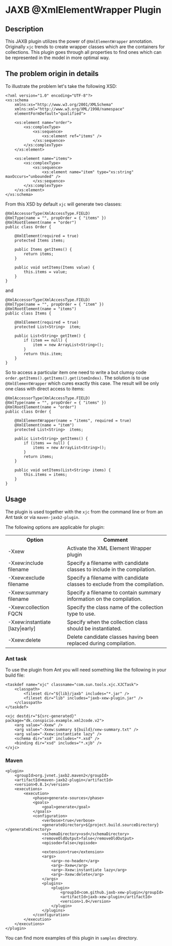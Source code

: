 # JAXB @XmlElementWrapper Plugin

## Description

This JAXB plugin utilizes the power of `@XmlElementWrapper` annotation. Originally `xjc` trends to create wrapper classes which are the containers for collections. This plugin goes through all properties to find ones which can be represented in the model in more optimal way.

## The problem origin in details

To illustrate the problem let's take the following XSD:

    <?xml version="1.0" encoding="UTF-8"?>
    <xs:schema
    	xmlns:xs="http://www.w3.org/2001/XMLSchema"
    	xmlns:xml="http://www.w3.org/XML/1998/namespace"
    	elementFormDefault="qualified">
    
    	<xs:element name="order">
    		<xs:complexType>
    			<xs:sequence>
    				<xs:element ref="items" />
    			</xs:sequence>
    		</xs:complexType>
    	</xs:element>
    
    	<xs:element name="items">
    		<xs:complexType>
    			<xs:sequence>
    				<xs:element name="item" type="xs:string" maxOccurs="unbounded" />
    			</xs:sequence>
    		</xs:complexType>
    	</xs:element>
    </xs:schema>

From this XSD by default `xjc` will generate two classes:

    @XmlAccessorType(XmlAccessType.FIELD)
    @XmlType(name = "", propOrder = { "items" })
    @XmlRootElement(name = "order")
    public class Order {
    
    	@XmlElement(required = true)
    	protected Items	items;
    
    	public Items getItems() {
    		return items;
    	}
    
    	public void setItems(Items value) {
    		this.items = value;
    	}
    }

and

    @XmlAccessorType(XmlAccessType.FIELD)
    @XmlType(name = "", propOrder = { "item" })
    @XmlRootElement(name = "items")
    public class Items {
    
    	@XmlElement(required = true)
    	protected List<String>	item;
    
    	public List<String> getItem() {
    		if (item == null) {
    			item = new ArrayList<String>();
    		}
    		return this.item;
    	}
    }

So to access a particular item one need to write a but clumsy code `order.getItems().getItems().get(itemIndex)`. The solution is to use `@XmlElementWrapper` which cures exactly this case. The result will be only one class with direct access to items:

    @XmlAccessorType(XmlAccessType.FIELD)
    @XmlType(name = "", propOrder = { "items" })
    @XmlRootElement(name = "order")
    public class Order {
    
    	@XmlElementWrapper(name = "items", required = true)
    	@XmlElement(name = "item")
    	protected List<String>	items;
    
    	public List<String> getItems() {
    		if (items == null) {
    			items = new ArrayList<String>();
    		}
    		return items;
    	}
    
    	public void setItems(List<String> items) {
    		this.items = items;
    	}
    }

## Usage

The plugin is used together with the `xjc` from the command line or from an Ant task or via `maven-jaxb2-plugin`.

The following options are applicable for plugin:

<table>
<tr>
	<th>Option</th>
	<th>Comment</th>
</tr>
<tr>
	<td>-Xxew</td>
	<td>Activate the XML Element Wrapper plugin</td>
</tr>
<tr>
	<td>-Xxew:include filename</td>
	<td>Specify a filename with candidate classes to include in the compilation.</td>
</tr>
<tr>
	<td>-Xxew:exclude filename</td>
	<td>Specify a filename with candidate classes to exclude from the compilation.</td>
</tr>
<tr>
	<td>-Xxew:summary filename</td>
	<td>Specify a filename to contain summary information on the compilation.</td>
</tr>
<tr>
	<td>-Xxew:collection FQCN</td>
	<td>Specify the class name of the collection type to use.</td>
</tr>
<tr>
	<td>-Xxew:instantiate [lazy|early]</td>
	<td>Specify when the collection class should be instantiated.</td>
</tr>
<tr>
	<td>-Xxew:delete</td>
	<td>Delete candidate classes having been replaced during compilation.</td>
</tr>
</table>

### Ant task

To use the plugin from Ant you will need something like the following in your build file:

    <taskdef name="xjc" classname="com.sun.tools.xjc.XJCTask">
    	<classpath>
    		<fileset dir="${lib}/jaxb" includes="*.jar" />
    		<fileset dir="lib" includes="jaxb-xew-plugin.jar" />
    	</classpath>
    </taskdef>
    
    <xjc destdir="${src-generated}" package="dk.conspicio.example.xml2code.v2">
    	<arg value="-Xxew" />
    	<arg value="-Xxew:summary ${build}/xew-summary.txt" />
    	<arg value="-Xxew:instantiate lazy" />
    	<schema dir="xsd" includes="*.xsd" />
    	<binding dir="xsd" includes="*.xjb" />
    </xjc>

### Maven

    <plugin>
    	<groupId>org.jvnet.jaxb2.maven2</groupId>
    	<artifactId>maven-jaxb2-plugin</artifactId>
    	<version>0.8.1</version>
    	<executions>
    		<execution>
    			<phase>generate-sources</phase>
    			<goals>
    				<goal>generate</goal>
    			</goals>
    			<configuration>
    				<verbose>true</verbose>
    				<generateDirectory>${project.build.sourceDirectory}</generateDirectory>
    				<schemaDirectory>xsd</schemaDirectory>
    				<removeOldOutput>false</removeOldOutput>
    				<episode>false</episode>
    
    				<extension>true</extension>
    				<args>
    					<arg>-no-header</arg>
    					<arg>-Xxew</arg>
    					<arg>-Xxew:instantiate lazy</arg>
    					<arg>-Xxew:delete</arg>
    				</args>
    				<plugins>
    					<plugin>
    						<groupId>com.github.jaxb-xew-plugin</groupId>
    						<artifactId>jaxb-xew-plugin</artifactId>
    						<version>1.0</version>
    					</plugin>
    				</plugins>
    			</configuration>
    		</execution>
    	</executions>
    </plugin>

You can find more examples of this plugin in `samples` directory.
